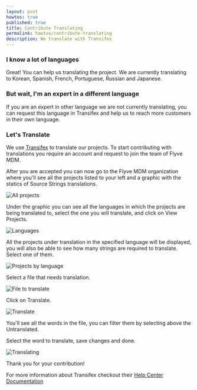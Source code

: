 ```yaml
---
layout: post
howtos: true
published: true
title: Contribute Translating
permalink: howtos/contribute-translating
description: We translate with Transifex
---
```


### I know a lot of languages

Great! You can help us translating the project. We are currently translating to Korean, Spanish, French, Portuguese, Russian and Japanese.

### But wait, I'm an expert in a different language

If you are an expert in other language we are not currently translating, you can request this language in Transifex and help us to reach more customers in their own language.

### Let's Translate

We use [Transifex](https://www.transifex.com/) to translate our projects. To start contributing with translations you require an account and request to join the team of Flyve MDM.

After you are accepted you can now go to the Flyve MDM organization where you'll see all the projects listed to your left and a graphic with the statics of Source Strings translations.

<img src="https://i.imgur.com/5GVBzbu.png" alt="All projects">

Under the graphic you can see all the languages in which the projects are being translated to, select the one you will translate, and click on View Projects.

<img src="https://i.imgur.com/fPWNFXE.png" alt="Languages">

All the projects under translation in the specified language will be displayed, you will also be able to see how many strings are required to translate. Select one of them.

<img src="https://i.imgur.com/krLCuyF.png" alt="Projects by language">

Select a file that needs translation.

<img src="https://i.imgur.com/7cd7iwf.png" alt="File to translate">

Click on Translate.

<img src="https://i.imgur.com/Nwswqtr.png" alt="Translate">

You'll see all the words in the file, you can filter them by selecting above the Untranslated.

Select the word to translate, save changes and done.

<img src="https://i.imgur.com/qoU3hKS.gif" alt="Translating">

Thank you for your contribution!

For more information about Transifex checkout their [Help Center Documentation](https://docs.transifex.com/)
